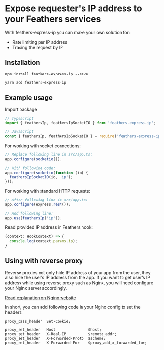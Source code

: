 # Expose requester's IP address to your Feathers services

With feathers-express-ip you can make your own solution for:
- Rate limiting per IP address
- Tracing the request by IP

## Installation
```
npm install feathers-express-ip --save
```

```
yarn add feathers-express-ip
```

## Example usage
Import package
```typescript
// Typescript
import { feathersIp, feathersIpSocketIO } from 'feathers-express-ip';

// Javascript
const { feathersIp, feathersIpSocketIO } = require('feathers-express-ip');
```

For working with socket connections:
```typescript
// Replace following line in src/app.ts:
app.configure(socketio());

// With following code:
app.configure(socketio(function (io) {
  feathersIpSocketIO(io, 'ip');
}));
```

For working with standard HTTP requests:
```typescript
// After following line in src/app.ts:
app.configure(express.rest());

// Add following line:
app.use(feathersIp('ip'));
```

Read provided IP address in Feathers hook:
```typescript
(context: HookContext) => {
  console.log(context.params.ip);
}
```

## Using with reverse proxy
Reverse proxies not only hide IP address of your app from the user, they also hide the user's IP address from the app.
If you want to get user's IP address while using reverse proxy such as Nginx, you will need configure your Nginx server accordingly.

[Read explanation on Nginx website](https://www.nginx.com/resources/wiki/start/topics/examples/forwarded/)

In short, you can add following code in your Nginx config to set the headers:
```
proxy_pass_header  Set-Cookie;

proxy_set_header   Host               $host;
proxy_set_header   X-Real-IP          $remote_addr;
proxy_set_header   X-Forwarded-Proto  $scheme;
proxy_set_header   X-Forwarded-For    $proxy_add_x_forwarded_for;
```
